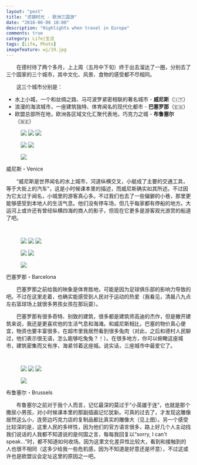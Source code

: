 ```yaml
---
layout: "post"
title: "滤镜时光 - 欧洲三国游"
date: "2018-06-08 18:00"
description: "Highlights when travel in Europe"
comments: true
category: Life|生活
tags: [Life, Photo]
imagefeature: wj/19.jpg
---
```


&emsp;&emsp;在德村待了两个多月，上上周（五月中下旬）终于出去溜达了一圈，分别去了三个国家的三个城市，其中文化、风景、食物的感受都不尽相同。

<!--more-->

&emsp;&emsp;这三个城市分别是：
- 水上小城，一个和丝绸之路、马可波罗紧密相联的著名城市 - **威尼斯**（🇮🇹）
- 浪漫的海滨城市，一座建筑独特、体育闻名的现代化都市 - **巴塞罗那**（🇪🇸）
- 欧盟总部所在地，欧洲各区域文化汇聚代表地，巧克力之城 - **布鲁塞尔**（🇧🇪）

<figure class="third">
	<a href="{{ site.url }}/images/2018/europe/venice1.jpg"><img src="{{ site.url }}/images/2018/europe/venice1.jpg"></a>
	<a href="{{ site.url }}/images/2018/europe/venice2.jpg"><img src="{{ site.url }}/images/2018/europe/venice2.jpg"></a>
	<a href="{{ site.url }}/images/2018/europe/venice3.jpg"><img src="{{ site.url }}/images/2018/europe/venice3.jpg"></a>
</figure>
<figure class="half">
	<a href="{{ site.url }}/images/2018/europe/venice4.jpg"><img src="{{ site.url }}/images/2018/europe/venice4.jpg"></a>
	<a href="{{ site.url }}/images/wj/20.jpg"><img src="{{ site.url }}/images/wj/20.jpg"></a>
</figure>
<figure>
	<a href="{{ site.url }}/images/2018/europe/venice5.jpg"><img src="{{ site.url }}/images/2018/europe/venice5.jpg"></a>
</figure>
<figcaption>威尼斯・Venice</figcaption>

&emsp;&emsp;“威尼斯是世界闻名的水上城市，河道纵横交叉，小艇成了主要的交通工具，等于大街上的汽车”，这是小时候课本里的描述，而威尼斯确实如其所述。不过因为它太过于闻名，小城里的游客真心多。不过我们也去了一些偏僻的小巷，那里更能够感受到本地人的生活气息。他们没有停车场，但几乎每家都有停船的地方。大运河上或许还有曾经纵横四海的商人的影子，但现在它更多是游客观光游赏的船道了吧。

<br/>
<figure class="third">
	<a href="{{ site.url }}/images/wj/19.jpg"><img src="{{ site.url }}/images/wj/19.jpg"></a>
	<a href="{{ site.url }}/images/2018/europe/barce2.jpg"><img src="{{ site.url }}/images/2018/europe/barce2.jpg"></a>
	<a href="{{ site.url }}/images/2018/europe/barce3.jpg"><img src="{{ site.url }}/images/2018/europe/barce3.jpg"></a>
</figure>
<figure class="half">
	<a href="{{ site.url }}/images/wj/1.jpg"><img src="{{ site.url }}/images/wj/1.jpg"></a>
	<a href="{{ site.url }}/images/2018/europe/barce4.jpg"><img src="{{ site.url }}/images/2018/europe/barce4.jpg"></a>
</figure>
<figure>
	<a href="{{ site.url }}/images/2018/europe/barce1.jpg"><img src="{{ site.url }}/images/2018/europe/barce1.jpg"></a>
</figure>
<figcaption>巴塞罗那・Barcelona</figcaption>

&emsp;&emsp;巴塞罗那之前给我的映象是体育胜地，可能是因为足球俱乐部的影响力导致的吧。不过在这里走着，也确实能感受到人民对于运动的热爱（我看见，清晨八九点左右篮球场上就很多男孩女孩在那玩耍）。

&emsp;&emsp;巴塞罗那有很多奇特、别致的建筑，很多都是建筑师高迪的杰作，但是撇开建筑来说，我还是更喜欢他的生活气息和海滩。和威尼斯相比，巴塞的物价真心便宜，物资也要丰富很多，在超市里我居然看到很多兔肉（对此，之后和德村人民聊过，他们表示很无语，怎么能够吃兔兔？！）。在很多地方，你可以俯瞰这座城市，建筑密集而又有序，海紧邻着这座城。说实话，三座城市中最爱它了。

<br/>
<figure class="third">
	<a href="{{ site.url }}/images/wj/16.jpg"><img src="{{ site.url }}/images/wj/16.jpg"></a>
	<a href="{{ site.url }}/images/2018/europe/bruss2.jpg"><img src="{{ site.url }}/images/2018/europe/bruss2.jpg"></a>
	<a href="{{ site.url }}/images/2018/europe/bruss4.jpg"><img src="{{ site.url }}/images/2018/europe/bruss4.jpg"></a>
</figure>
<figure>
	<a href="{{ site.url }}/images/2018/europe/bruss3.jpg"><img src="{{ site.url }}/images/2018/europe/bruss3.jpg"></a>
</figure>
<figcaption>布鲁塞尔・Brussels</figcaption>

&emsp;&emsp;布鲁塞尔之前对于我个人而言，记忆最深的莫过于“小英雄于连”，也就是那个撒尿小男孩，对小时候课本里的那副插画记忆犹新。可真的过去了，才发现这雕像居然这么小，连旁边巧克力店的复制品都比真实的雕像大（见上图）。另一个感受比较深的是，这里人民的多样性，因为他们的官方语言很多，路上好几个人主动找我们说话的人我都不知道说的是何国之言，每每我回复以“sorry, I can't speak...”时，都不知道如何收场。因为这里文化差异性比较大，看到和接触到的人也很不相同（这多少给我一些危机感，因为不知道是好意还是坏意），不过这或许也是欧盟议会定址这里的原因之一吧。
